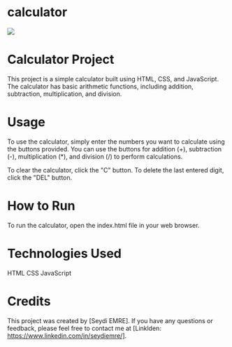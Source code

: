# calculator

<img src="gif/gif.gif"/>

# Calculator Project

This project is a simple calculator built using HTML, CSS, and JavaScript. The calculator has basic arithmetic functions, including addition, subtraction, multiplication, and division.

# Usage

To use the calculator, simply enter the numbers you want to calculate using the buttons provided. You can use the buttons for addition (+), subtraction (-), multiplication (*), and division (/) to perform calculations.

To clear the calculator, click the "C" button. To delete the last entered digit, click the "DEL" button.

# How to Run

To run the calculator, open the index.html file in your web browser.

# Technologies Used
HTML
CSS
JavaScript

# Credits
This project was created by [Seydi EMRE]. 
If you have any questions or feedback, please feel free to contact me at [Linklden: https://www.linkedin.com/in/seydiemre/].




